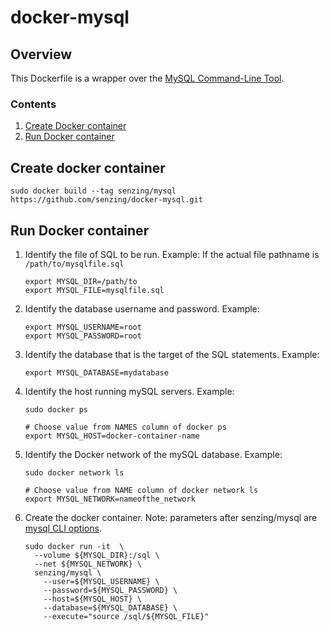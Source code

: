 # docker-mysql

## Overview

This Dockerfile is a wrapper over the [MySQL Command-Line Tool](https://dev.mysql.com/doc/refman/8.0/en/mysql.html).

### Contents

1. [Create Docker container](#create-docker-container)
1. [Run Docker container](#run-docker-container)

## Create docker container

```console
sudo docker build --tag senzing/mysql https://github.com/senzing/docker-mysql.git
```

## Run Docker container

1. Identify the file of SQL to be run.
   Example:  If the actual file pathname is `/path/to/mysqlfile.sql`

    ```console
    export MYSQL_DIR=/path/to
    export MYSQL_FILE=mysqlfile.sql
    ```

1. Identify the database username and password.
   Example:

    ```console
    export MYSQL_USERNAME=root
    export MYSQL_PASSWORD=root
    ```

1. Identify the database that is the target of the SQL statements.
   Example:

    ```console
    export MYSQL_DATABASE=mydatabase
    ```

1. Identify the host running mySQL servers.
   Example:

    ```console
    sudo docker ps

    # Choose value from NAMES column of docker ps
    export MYSQL_HOST=docker-container-name
    ```

1. Identify the Docker network of the mySQL database.
   Example:

    ```console
    sudo docker network ls

    # Choose value from NAME column of docker network ls
    export MYSQL_NETWORK=nameofthe_network
    ```

1. Create the docker container.
   Note: parameters after senzing/mysql are [mysql CLI options](https://dev.mysql.com/doc/refman/5.7/en/mysql-command-options.html).

    ```console
    sudo docker run -it  \
      --volume ${MYSQL_DIR}:/sql \
      --net ${MYSQL_NETWORK} \
      senzing/mysql \
        --user=${MYSQL_USERNAME} \
        --password=${MYSQL_PASSWORD} \
        --host=${MYSQL_HOST} \
        --database=${MYSQL_DATABASE} \
        --execute="source /sql/${MYSQL_FILE}"
    ```
